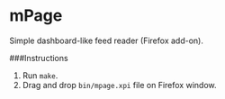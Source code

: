 mPage
=====

Simple dashboard-like feed reader (Firefox add-on).

###Instructions

1. Run `make`.
2. Drag and drop `bin/mpage.xpi` file on Firefox window.
